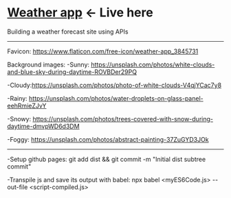 # <a href="https://valeriol94.github.io/weather-app/">Weather app</a> <- Live here

Building a weather forecast site using APIs

---

Favicon: https://www.flaticon.com/free-icon/weather-app_3845731

Background images:
-Sunny: https://unsplash.com/photos/white-clouds-and-blue-sky-during-daytime-ROVBDer29PQ

-Cloudy:https://unsplash.com/photos/photo-of-white-clouds-V4qjYCac7y8

-Rainy: https://unsplash.com/photos/water-droplets-on-glass-panel-eehRmieZJvY

-Snowy: https://unsplash.com/photos/trees-covered-with-snow-during-daytime-dmvpWD6d3DM

-Foggy: https://unsplash.com/photos/abstract-painting-37ZuGYD3JOk

---

-Setup github pages:
git add dist && git commit -m "Initial dist subtree commit"

-Transpile js and save its output with babel:
npx babel <myES6Code.js> --out-file <script-compiled.js>
